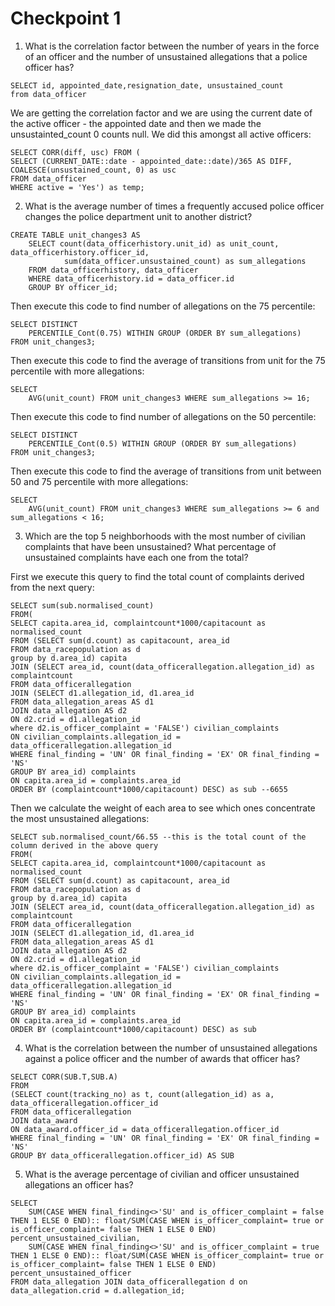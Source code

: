 # Checkpoint 1



1. What is the correlation factor between the number of years in the force of an officer and the number of unsustained allegations that a police officer has? 

```
SELECT id, appointed_date,resignation_date, unsustained_count
from data_officer
```

We are getting the correlation factor and we are using the current date of the active officer - the appointed date and then we made the unsustainted_count 0 counts null. We did this amongst all active officers:
```
SELECT CORR(diff, usc) FROM (
SELECT (CURRENT_DATE::date - appointed_date::date)/365 AS DIFF, COALESCE(unsustained_count, 0) as usc
FROM data_officer
WHERE active = 'Yes') as temp;

```



2. What is the average number of times a frequently accused police officer changes the police department unit to another district?

```
CREATE TABLE unit_changes3 AS
    SELECT count(data_officerhistory.unit_id) as unit_count, data_officerhistory.officer_id,
            sum(data_officer.unsustained_count) as sum_allegations
    FROM data_officerhistory, data_officer
    WHERE data_officerhistory.id = data_officer.id
    GROUP BY officer_id;
```

Then execute this code to find number of allegations on the 75 percentile:
```
SELECT DISTINCT
    PERCENTILE_Cont(0.75) WITHIN GROUP (ORDER BY sum_allegations)
FROM unit_changes3;
```

Then execute this code to find the average of transitions from unit for the 75 percentile with more allegations:
```
SELECT
    AVG(unit_count) FROM unit_changes3 WHERE sum_allegations >= 16;
```

Then execute this code to find number of allegations on the 50 percentile:
```
SELECT DISTINCT
    PERCENTILE_Cont(0.5) WITHIN GROUP (ORDER BY sum_allegations)
FROM unit_changes3;
```

Then execute this code to find the average of transitions from unit between 50 and 75 percentile with more allegations:
```
SELECT
    AVG(unit_count) FROM unit_changes3 WHERE sum_allegations >= 6 and sum_allegations < 16;
```


3. Which are the top 5 neighborhoods with the most number of civilian complaints that have been unsustained? What percentage of unsustained complaints have each one from the total?

First we execute this query to find the total count of complaints derived from the next query:
```
SELECT sum(sub.normalised_count)
FROM(
SELECT capita.area_id, complaintcount*1000/capitacount as normalised_count
FROM (SELECT sum(d.count) as capitacount, area_id
FROM data_racepopulation as d
group by d.area_id) capita
JOIN (SELECT area_id, count(data_officerallegation.allegation_id) as complaintcount
FROM data_officerallegation
JOIN (SELECT d1.allegation_id, d1.area_id
FROM data_allegation_areas AS d1
JOIN data_allegation AS d2
ON d2.crid = d1.allegation_id
where d2.is_officer_complaint = 'FALSE') civilian_complaints
ON civilian_complaints.allegation_id = data_officerallegation.allegation_id
WHERE final_finding = 'UN' OR final_finding = 'EX' OR final_finding = 'NS'
GROUP BY area_id) complaints
ON capita.area_id = complaints.area_id
ORDER BY (complaintcount*1000/capitacount) DESC) as sub --6655
```

Then we calculate the weight of each area to see which ones concentrate the most unsustained allegations:
```
SELECT sub.normalised_count/66.55 --this is the total count of the column derived in the above query
FROM(
SELECT capita.area_id, complaintcount*1000/capitacount as normalised_count
FROM (SELECT sum(d.count) as capitacount, area_id
FROM data_racepopulation as d
group by d.area_id) capita
JOIN (SELECT area_id, count(data_officerallegation.allegation_id) as complaintcount
FROM data_officerallegation
JOIN (SELECT d1.allegation_id, d1.area_id
FROM data_allegation_areas AS d1
JOIN data_allegation AS d2
ON d2.crid = d1.allegation_id
where d2.is_officer_complaint = 'FALSE') civilian_complaints
ON civilian_complaints.allegation_id = data_officerallegation.allegation_id
WHERE final_finding = 'UN' OR final_finding = 'EX' OR final_finding = 'NS'
GROUP BY area_id) complaints
ON capita.area_id = complaints.area_id
ORDER BY (complaintcount*1000/capitacount) DESC) as sub
```

4. What is the correlation between the number of unsustained allegations against a police officer and the number of awards that officer has? 

```
SELECT CORR(SUB.T,SUB.A)
FROM
(SELECT count(tracking_no) as t, count(allegation_id) as a, data_officerallegation.officer_id
FROM data_officerallegation
JOIN data_award
ON data_award.officer_id = data_officerallegation.officer_id
WHERE final_finding = 'UN' OR final_finding = 'EX' OR final_finding = 'NS'
GROUP BY data_officerallegation.officer_id) AS SUB
```

5. What is the average percentage of civilian and officer unsustained allegations an officer has?

```
SELECT
    SUM(CASE WHEN final_finding<>'SU' and is_officer_complaint = false THEN 1 ELSE 0 END):: float/SUM(CASE WHEN is_officer_complaint= true or is_officer_complaint= false THEN 1 ELSE 0 END)  percent_unsustained_civilian,
    SUM(CASE WHEN final_finding<>'SU' and is_officer_complaint = true THEN 1 ELSE 0 END):: float/SUM(CASE WHEN is_officer_complaint= true or is_officer_complaint= false THEN 1 ELSE 0 END)  percent_unsustained_officer
FROM data_allegation JOIN data_officerallegation d on data_allegation.crid = d.allegation_id;
```










